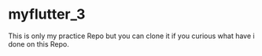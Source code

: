 # myflutter_3

This is only my practice Repo but you can clone it if you curious what have i done on this Repo.


